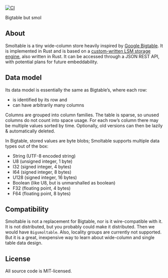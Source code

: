 [![CI](https://github.com/marvin-j97/smoltable/actions/workflows/test.yml/badge.svg)](https://github.com/marvin-j97/smoltable/actions/workflows/test.yml)

Bigtable but smol

## About

Smoltable is a tiny wide-column store heavily inspired by [Google Bigtable](https://static.googleusercontent.com/media/research.google.com/de//archive/bigtable-osdi06.pdf). It is implemented in Rust and is based on a [custom-written LSM storage engine](https://github.com/marvin-j97/lsm-tree), also written in Rust. It can be accessed through a JSON REST API, with potential plans for future embeddability.

## Data model

Its data model is essentially the same as Bigtable’s, where each row:
- is identified by its row and
- can have arbitrarily many columns

Columns are grouped into column families. The table is sparse, so unused columns do not count into space usage. For each row’s column there may be multiple values sorted by time. Optionally, old versions can then be lazily & automatically deleted.

In Bigtable, stored values are byte blobs; Smoltable supports multiple data types out of the box:

- String (UTF-8 encoded string)
- U8 (unsigned integer, 1 byte)
- I32 (signed integer, 4 bytes)
- I64 (signed integer, 8 bytes)
- U128 (signed integer, 16 bytes)
- Boolean (like U8, but is unmarshalled as boolean)
- F32 (floating point, 4 bytes)
- F64 (floating point, 8 bytes)

## Compatibility

Smoltable is not a replacement for Bigtable, nor is it wire-compatible with it. It is not distributed, but you probably could make it distributed. Then we would have `Bigsmoltable`. Also, locality groups are currently not supported. But it is a great, inexpensive way to learn about wide-column and single table data design.

## License

All source code is MIT-licensed.
